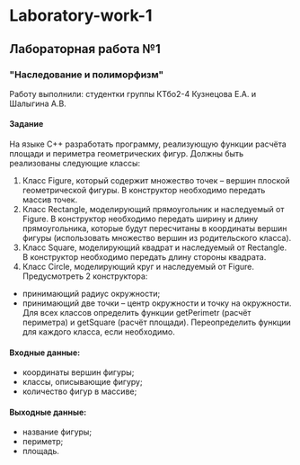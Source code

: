 # Laboratory-work-1
## Лабораторная работа №1 ##
### "Наследование и полиморфизм" ###

Работу выполнили: студентки группы КТбо2-4 Кузнецова Е.А. и Шалыгина А.В.

#### Задание ####

На языке С++ разработать программу, реализующую функции расчёта площади и периметра геометрических фигур. Должны быть реализованы следующие классы:
1. Класс Figure, который содержит множество точек – вершин плоской геометрической фигуры. В конструктор необходимо передать массив точек.
2. Класс Rectangle, моделирующий прямоугольник и наследуемый от Figure. В конструктор необходимо передать ширину и длину прямоугольника, которые будут пересчитаны в координаты вершин фигуры (использовать множество вершин из родительского класса).
3. Класс Square, моделирующий квадрат и наследуемый от Rectangle. В конструктор необходимо передать длину стороны квадрата.
4. Класс Circle, моделирующий круг и наследуемый от Figure. Предусмотреть 2 конструктора:
* принимающий радиус окружности;
* принимающий две точки – центр окружности и точку на окружности.
Для всех классов определить функции getPerimetr (расчёт периметра) и getSquare (расчёт площади). Переопределить функции для каждого класса, если необходимо.

#### Входные данные: ####
* координаты вершин фигуры;
* классы, описывающие фигуру;
* количество фигур в массиве;

#### Выходные данные: ####
* название фигуры;
* периметр;
* площадь.
